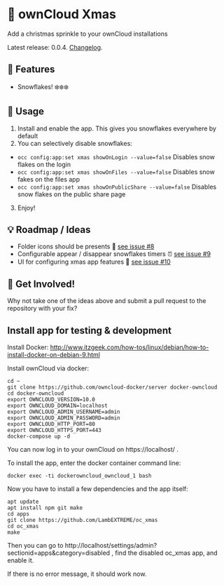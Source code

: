 # :christmas_tree: ownCloud Xmas
Add a christmas sprinkle to your ownCloud installations

Latest release: 0.0.4. [Changelog](https://github.com/tomneedham/oc_xmas/blob/master/CHANGELOG.md).
## :battery: Features
 - Snowflakes! :snowflake::snowflake::snowflake:
 
## :wrench: Usage
1. Install and enable the app. This gives you snowflakes everywhere by default
2. You can selectively disable snowflakes:

 - `occ config:app:set xmas showOnLogin --value=false` Disables snow flakes on the login
 - `occ config:app:set xmas showOnFiles --value=false` Disables snow fakes on the files app
 - `occ config:app:set xmas showOnPublicShare --value=false` Disables snow flakes on the public share page
3. Enjoy!
 
## :bulb: Roadmap / Ideas
 - Folder icons should be presents :gift: [see issue #8](https://github.com/tomneedham/oc_xmas/issues/8)
 - Configurable appear / disappear snowflakes timers :alarm_clock: [see issue #9](https://github.com/tomneedham/oc_xmas/issues/9)
 - UI for configuring xmas app features :nail_care: [see issue #10](https://github.com/tomneedham/oc_xmas/issues/10)
  
 ## :rocket: Get Involved!
 Why not take one of the ideas above and submit a pull request to the repository with your fix?
 
## Install app for testing & development

Install Docker: http://www.itzgeek.com/how-tos/linux/debian/how-to-install-docker-on-debian-9.html

Install ownCloud via docker:

```
cd ~
git clone https://github.com/owncloud-docker/server docker-owncloud
cd docker-owncloud
export OWNCLOUD_VERSION=10.0
export OWNCLOUD_DOMAIN=localhost
export OWNCLOUD_ADMIN_USERNAME=admin
export OWNCLOUD_ADMIN_PASSWORD=admin
export OWNCLOUD_HTTP_PORT=80
export OWNCLOUD_HTTPS_PORT=443
docker-compose up -d
```

You can now log in to your ownCloud on https://localhost/ .

To install the app, enter the docker container command line:

```
docker exec -ti dockerowncloud_owncloud_1 bash
```

Now you have to install a few dependencies and the app itself:

```
apt update
apt install npm git make
cd apps
git clone https://github.com/LambEXTREME/oc_xmas
cd oc_xmas
make
```

Then you can go to http://localhost/settings/admin?sectionid=apps&category=disabled , find
the disabled oc_xmas app, and enable it.

If there is no error message, it should work now.
